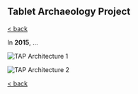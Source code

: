 ## Tablet Archaeology Project

[< back](https://codethepast.github.io/)

In **2015**, ...

![TAP Architecture 1](https://codethepast.github.io/TabletArchaeologyProject/TAP_architecture1.jpg)

![TAP Architecture 2](https://codethepast.github.io/TabletArchaeologyProject/TAP_architecture2.jpg)


[< back](https://codethepast.github.io/)
